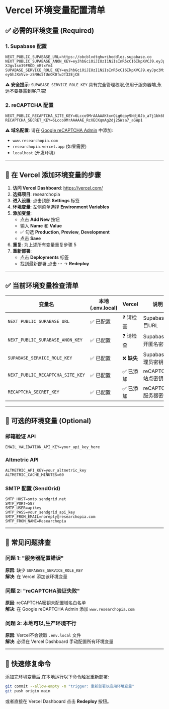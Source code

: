 # Vercel 环境变量配置清单

## ✅ 必需的环境变量 (Required)

### 1. Supabase 配置
```
NEXT_PUBLIC_SUPABASE_URL=https://obcblvdtqhwrihoddlez.supabase.co
NEXT_PUBLIC_SUPABASE_ANON_KEY=eyJhbGciOiJIUzI1NiIsInR5cCI6IkpXVCJ9.eyJpc3MiOiJzdXBhYmFzZSIsInJlZiI6Im9iY2JsdmR0cWh3cmlob2RkbGV6Iiwicm9sZSI6ImFub24iLCJpYXQiOjE3NTc0OTgyMzUsImV4cCI6MjA3MzA3NDIzNX0.0kYlpFuK5WrKvUhIj7RO4-XJgv1sm39FROD_mBtxYm4
SUPABASE_SERVICE_ROLE_KEY=eyJhbGciOiJIUzI1NiIsInR5cCI6IkpXVCJ9.eyJpc3MiOiJzdXBhYmFzZSIsInJlZiI6Im9iY2JsdmR0cWh3cmlob2RkbGV6Iiwicm9sZSI6InNlcnZpY2Vfcm9sZSIsImlhdCI6MTc1NzQ5ODIzNSwiZXhwIjoyMDczMDc0MjM1fQ.ywlXk4IOZ-eyGhJXmVve-zSNHo5fUnOK0fwJf32EjCE
```

⚠️ **安全提示**: `SUPABASE_SERVICE_ROLE_KEY` 具有完全管理权限,仅用于服务器端,永远不要暴露到客户端!

### 2. reCAPTCHA 配置
```
NEXT_PUBLIC_RECAPTCHA_SITE_KEY=6Lcco9MrAAAAAKtxnQLg6qoy9Ndj0Jb_a7j1bk6E
RECAPTCHA_SECRET_KEY=6Lcco9MrAAAAAE_RcXECKqmAg2dj2SWza7_aGWp1
```

⚠️ **域名配置**: 请在 [Google reCAPTCHA Admin](https://www.google.com/recaptcha/admin) 中添加:
- `www.researchopia.com`
- `researchopia.vercel.app` (如果需要)
- `localhost` (开发环境)

---

## 🔧 在 Vercel 添加环境变量的步骤

1. **访问 Vercel Dashboard**: https://vercel.com/
2. **选择项目**: researchopia
3. **进入设置**: 点击顶部 **Settings** 标签
4. **环境变量**: 左侧菜单选择 **Environment Variables**
5. **添加变量**: 
   - 点击 **Add New** 按钮
   - 输入 **Name** 和 **Value**
   - ✅ 勾选 **Production**, **Preview**, **Development**
   - 点击 **Save**
6. **重复**: 为上述所有变量重复步骤 5
7. **重新部署**: 
   - 点击 **Deployments** 标签
   - 找到最新部署,点击 **⋯** → **Redeploy**

---

## ✅ 当前环境变量检查清单

| 变量名 | 本地(.env.local) | Vercel | 说明 |
|--------|-----------------|--------|------|
| `NEXT_PUBLIC_SUPABASE_URL` | ✅ 已配置 | ❓ 请检查 | Supabase项目URL |
| `NEXT_PUBLIC_SUPABASE_ANON_KEY` | ✅ 已配置 | ❓ 请检查 | Supabase公开匿名密钥 |
| `SUPABASE_SERVICE_ROLE_KEY` | ✅ 已配置 | ❌ **缺失** | Supabase管理员密钥 |
| `NEXT_PUBLIC_RECAPTCHA_SITE_KEY` | ✅ 已配置 | ✅ 已添加 | reCAPTCHA站点密钥 |
| `RECAPTCHA_SECRET_KEY` | ✅ 已配置 | ✅ 已添加 | reCAPTCHA服务器密钥 |

---

## 📝 可选的环境变量 (Optional)

### 邮箱验证 API
```
EMAIL_VALIDATION_API_KEY=your_api_key_here
```

### Altmetric API
```
ALTMETRIC_API_KEY=your_altmetric_key
ALTMETRIC_CACHE_MINUTES=60
```

### SMTP 配置 (SendGrid)
```
SMTP_HOST=smtp.sendgrid.net
SMTP_PORT=587
SMTP_USER=apikey
SMTP_PASS=your_sendgrid_api_key
SMTP_FROM_EMAIL=noreply@researchopia.com
SMTP_FROM_NAME=Researchopia
```

---

## 🐛 常见问题排查

### 问题 1: "服务器配置错误"
**原因**: 缺少 `SUPABASE_SERVICE_ROLE_KEY`  
**解决**: 在 Vercel 添加该环境变量

### 问题 2: "reCAPTCHA验证失败"
**原因**: reCAPTCHA密钥未配置域名白名单  
**解决**: 在 Google reCAPTCHA Admin 添加 `www.researchopia.com`

### 问题 3: 本地可以,生产环境不行
**原因**: Vercel不会读取 `.env.local` 文件  
**解决**: 必须在 Vercel Dashboard 手动配置所有环境变量

---

## 🚀 快速修复命令

添加完环境变量后,在本地运行以下命令触发重新部署:

```bash
git commit --allow-empty -m "trigger: 重新部署以应用环境变量"
git push origin main
```

或者直接在 Vercel Dashboard 点击 **Redeploy** 按钮。
